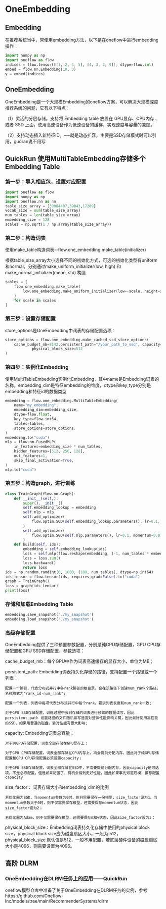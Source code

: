 # OneEmbedding
## Embedding
在推荐系统当中，常使用embedding方法，以下是在oneflow中进行embedding操作：
```python
import numpy as np
import oneflow as flow
indices = flow.tensor([[1, 2, 4, 5], [4, 3, 2, 9]], dtype=flow.int)
embed = flow.nn.Embedding(10, 3)
y = embed(indices)
```
## OneEmbedding
OneEmbedding是一个大规模Embedding的oneflow方案，可以解决大规模深度推荐系统的问题，它有以下特点：

（1）灵活的分层存储，支持将 Embedding table 放置在 GPU显存、CPU内存 、或者 SSD 上面，使用高速设备作为低速设备的缓存，实现速度与容量的兼顾。

（2）支持动态插入新特征ID。---就是动态扩容，主要是SSD存储模式时可以引用，guoran说不用写

## QuickRun 使用MultiTableEmbedding存储多个Embedding Table
### 第一步：导入相应包，设置对应配置
```python
import oneflow as flow
import numpy as np
import oneflow.nn as nn
table_size_array = [39884407,39043,17289]
vocab_size = sum(table_size_array)
num_tables = len(table_size_array)
embedding_size = 128    
scales = np.sqrt(1 / np.array(table_size_array))
```
### 第二步：构造词表
使用make_table构造词表--flow.one_embedding.make_table(initializer)

根据table_size_array大小选择不同的初始化方式，可选的初始化类型有uniform和normal，分别通过make_uniform_initializer(low, high) 和make_normal_initializer(mean, std) 构造
```python
tables = [
    flow.one_embedding.make_table(
        low.one_embedding.make_uniform_initializer(low=-scale, height=scale)
    )
    for scale in scales
]
```
### 第三步：设置存储配置
store_options是OneEmbedding中词表的存储配置选项：
```python
store_options = flow.one_embedding.make_cached_ssd_store_options(
    cache_budget_mb=8142,persistent_path="/your_path_to_ssd", capacity=vocab_size,size_factor=1,   			
			physical_block_size=512
)
```
### 第四步：实例化Embedding
使用MultiTableEmbedding实例化Embedding，其中name是Embedding词表的名称，embedding_dim是特征embedding的维度，dtype和key_type分别是embedding和特征id的数据类型
```python
embedding = flow.one_embedding.MultiTableEmbedding(
    name="my_embedding",
    embedding_dim=embedding_size,
    dtype=flow.float,
    key_type=flow.int64,
    tables=tables,
    store_options=store_options,
)
embedding.to("cuda")
mlp = flow.nn.FusedMLP(
    in_features=embedding_size * num_tables,
    hidden_features=[512, 256, 128],
    out_features=1,
    skip_final_activation=True,
)
mlp.to("cuda")
```
### 第五步：构造graph，进行训练
```python
class TrainGraph(flow.nn.Graph):
    def __init__(self,):
        super().__init__()
        self.embedding_lookup = embedding
        self.mlp = mlp
        self.add_optimizer(
            flow.optim.SGD(self.embedding_lookup.parameters(), lr=0.1, momentum=0.0)
        )
        self.add_optimizer(
            flow.optim.SGD(self.mlp.parameters(), lr=0.1, momentum=0.0)
        )
    def build(self, ids):
        embedding = self.embedding_lookup(ids)
        loss = self.mlp(flow.reshape(embedding, (-1, num_tables * embedding_size)))
        loss = loss.sum()
        loss.backward()
        return loss
ids = np.random.randint(0, 1000, (100, num_tables), dtype=np.int64)
ids_tensor = flow.tensor(ids, requires_grad=False).to("cuda")
graph = TrainGraph()
loss = graph(ids_tensor)
print(loss)
```
### 存储和加载Embedding Table
```python
embedding.save_snapshot('./my_snapshot')
embedding.load_snapshot('./my_snapshot')
```

### 高级存储配置
OneEmbedding提供了三种预置参数配置，分别是纯GPU存储配置，GPU CPU存储配置和GPU SSD存储配置，参数选项：

cache_budget_mb：每个GPU中作为词表高速缓存的显存大小，单位为MB；

persistent_path: Embedding词表持久化存储的路径，支持配置一个路径或一个列表：

    配置一个路径，代表分布式并行中各rank路径的根目录，会在该路径下创建num_rank个路径，名称格式为"rank_id-num_rank";

    配置一个列表，列表中每项代表分布式并行中每个rank，要求列表长度和num_rank一致;

    对于GPU SSD存储配置，训练过程中会对存储的词表进行频繁的数据读写，因此persistent_path 设置路径的文件随机读写速度对整体性能影响关键，因此最好使用高性能的SSD，如果用普通的磁盘，会对性能有很大影响;

capacity: Embedding词表总容量：

    对于纯GPU存储配置，词表全部存储在GPU显存上；

    对于GPU CPU存储配置，词表全部存储在CPU内存上，均会提前分配内存，因此对于纯GPU存储配置和GPU CPU存储配置必须设置capacity；

    对于GPU SSD存储配置，词表全部存储在SSD中，不需要提前分配内存，因此capacity是可选项，不是必须配置，但是如果配置了，有机会得到更好性能，因此如果事先知道规模，推荐配置capacity

size_factor： 词表存储大小和embedding_dim的比例

    若优化器为SGD，当momentum参数为0时，则只需要保存一份模型，size_factor设为1。当momentum参数大于0时，则不仅需要保存模型，还需要保存momentum状态，因此size_factor设为2；

    若优化器为Adam，则不仅需要保存模型，还需要保存m和v状态，因此size_factor设为3；
physical_block_size：Embedding词表持久化存储中使用的physical 
block size，physical block size应为磁盘扇区大小，一般为 512，physical_block_size 默认值是512，一般不用配置，若底层硬件设备的磁盘扇区大小是4096，则需要设置为4096。

## 高阶 DLRM    
### OneEmbedding在DLRM任务上的应用——QuickRun
oneflow模型仓库中准备了关于OneEmbedding在DLRM任务的实例，参考https://github.com/Oneflow-Inc/models/tree/main/RecommenderSystems/dlrm

